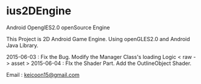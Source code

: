 # ius2DEngine
Android OpenglES2.0 openSource Engine

This Project is 2D Android Game Engine.
Using openGLES2.0 and Android Java Library.

2015-06-03 : Fix the Bug. Modify the Manager Class's loading Logic < raw -> asset >
2015-06-04 : FIx the Shader Part. Add the OutlineObject Shader.

Email : keicoon15@gmail.com

